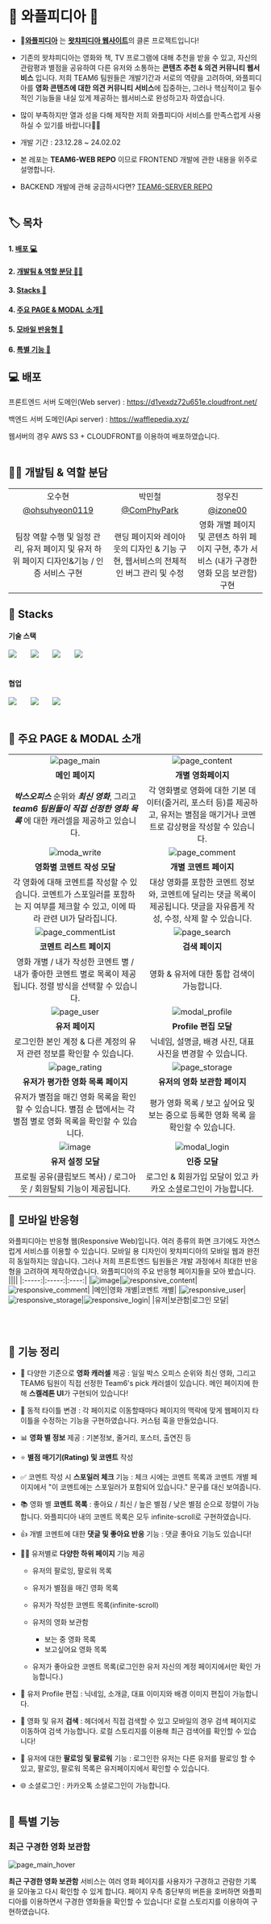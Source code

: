 # 🎥 와플피디아 🎥

- 🧇[**와플피디아**](https://d1vexdz72u651e.cloudfront.net/) 는 [**왓챠피디아 웹사이트**](https://pedia.watcha.com/ko-KR/)의 클론 프로젝트입니다!
- 기존의 왓챠피디아는 영화와 책, TV 프로그램에 대해 추천을 받을 수 있고, 자신의 관람평과 별점을 공유하여 다른 유저와 소통하는 **콘텐츠 추천 & 의견 커뮤니티 웹서비스** 입니다. 저희 TEAM6 팀원들은 개발기간과 서로의 역량을 고려하여, 와플피디아를 **영화 콘텐츠에 대한 의견 커뮤니티 서비스**에 집중하는, 그러나 핵심적이고 필수적인 기능들을 내실 있게 제공하는 웹서비스로 완성하고자 하였습니다.
- 많이 부족하지만 열과 성을 다해 제작한 저희 와플피디아 서비스를 만족스럽게 사용하실 수 있기를 바랍니다🙏🙏

- 개발 기간 : 23.12.28 ~ 24.02.02

- 본 레포는 **TEAM6-WEB REPO** 이므로 FRONTEND 개발에 관한 내용을 위주로 설명합니다.

- BACKEND 개발에 관해 궁금하시다면? [TEAM6-SERVER REPO](https://github.com/wafflestudio21-5/team6-server)
  <br/><br/>

## 🏷️ 목차

#### 1. [배포 💻](#💻-배포)

#### 2. [개발팀 & 역할 분담 🙋‍♂️](#🙋‍♂️-개발팀--역할-분담)

#### 3. [Stacks 🔧](#🔧-stacks)

#### 4. [주요 PAGE & MODAL 소개📃](#📃-주요-page--modal-소개)

#### 5. [모바일 반응형 📱](#📱-모바일-반응형)

#### 6. [특별 기능 🎨](#🎨-특별-기능)

## 💻 배포

프론트엔드 서버 도메인(Web server) : <https://d1vexdz72u651e.cloudfront.net/>

백엔드 서버 도메인(Api server) : <https://wafflepedia.xyz/>

웹서버의 경우 AWS S3 + CLOUDFRONT를 이용하여 배포하였습니다.
<br/><br/>

## 🙋‍♂️ 개발팀 & 역할 분담

|                                                                                             |                                                                                    |                                                                                              |
| :-----------------------------------------------------------------------------------------: | :--------------------------------------------------------------------------------: | :------------------------------------------------------------------------------------------: |
|                                           오수현                                            |                                       박민철                                       |                                            정우진                                            |
|                     [@ohsuhyeon0119](https://github.com/ohsuhyeon0119)                      |                    [@ComPhyPark](https://github.com/ComPhyPark)                    |                            [@izone00](https://github.com/izone00)                            |
| 팀장 역할 수행 및 일정 관리, 유저 페이지 및 유저 하위 페이지 디자인&기능 / 인증 서비스 구현 | 랜딩 페이지와 레이아웃의 디자인 & 기능 구현, 웹서비스의 전체적인 버그 관리 및 수정 | 영화 개별 페이지 및 콘텐츠 하위 페이지 구현, 추가 서비스 (내가 구경한 영화 모음 보관함) 구현 |

</div>

## 🔧 Stacks

#### 기술 스택

<img src="https://img.shields.io/badge/React-61DAFB?style=for-the-badge&logo=react&logoColor=white"> &nbsp; &nbsp; &nbsp; <img src="https://img.shields.io/badge/typescript-3178C6?style=for-the-badge&logo=typescript&logoColor=white"> &nbsp; &nbsp; &nbsp;
<img src="https://img.shields.io/badge/cssmodules-000000?style=for-the-badge&logo=cssmodules&logoColor=white"> &nbsp; &nbsp; &nbsp;
<img src="https://img.shields.io/badge/SCSS-CC6699?style=for-the-badge&logo=sass&logoColor=white">
<br/><br/>

#### 협업

<img src="https://img.shields.io/badge/Slack-4A154B?style=for-the-badge&logo=Slack&logoColor=white"> &nbsp; &nbsp; &nbsp;
<img src="https://img.shields.io/badge/Notion-000000?style=for-the-badge&logo=Notion&logoColor=white"> &nbsp; &nbsp; &nbsp;
<img src="https://img.shields.io/badge/Figma-F24E1E?style=for-the-badge&logo=Figma&logoColor=white">
<br/><br/>

## 📃 주요 PAGE & MODAL 소개

|                                                                                                                                    |                                                                                                                                 |
| :--------------------------------------------------------------------------------------------------------------------------------: | :-----------------------------------------------------------------------------------------------------------------------------: |
|         ![page_main](https://github.com/wafflestudio21-5/team6-web/assets/141830897/c3f9a538-698b-4877-ba8b-926cc6e85f17)          |      ![page_content](https://github.com/wafflestudio21-5/team6-web/assets/141830897/c1adf20f-4971-4f7a-b8ab-0666ad1b495c)       |
|                                                          **메인 페이지**                                                           |                                                       **개별 영화페이지**                                                       |
|   **_박스오피스_** 순위와 **_최신 영화_**, 그리고 **_team6 팀원들이 직접 선정한 영화 목록_** 에 대한 캐러셀을 제공하고 있습니다.   | 각 영화별로 영화에 대한 기본 데이터(줄거리, 포스터 등)를 제공하고, 유저는 별점을 매기거나 코멘트로 감상평을 작성할 수 있습니다. |
|         ![moda_write](https://github.com/wafflestudio21-5/team6-web/assets/141830897/ad1840e1-b75f-4e9f-955e-753bc1d0c338)         |      ![page_comment](https://github.com/wafflestudio21-5/team6-web/assets/141830897/80d9fe4a-be09-468a-887e-16b00c94b14d)       |
|                                                    **영화별 코멘트 작성 모달**                                                     |                                                     **개별 코멘트 페이지**                                                      |
| 각 영화에 대해 코멘트를 작성할 수 있습니다. 코멘트가 스포일러를 포함하는 지 여부를 체크할 수 있고, 이에 따라 관련 UI가 달라집니다. |   대상 영화를 포함한 코멘트 정보와, 코멘트에 달리는 댓글 목록이 제공됩니다. 댓글을 자유롭게 작성, 수정, 삭제 할 수 있습니다.    |
|      ![page_commentList](https://github.com/wafflestudio21-5/team6-web/assets/141830897/9afea23d-b32e-4608-8273-0b8d37456ab2)      |       ![page_search](https://github.com/wafflestudio21-5/team6-web/assets/141830897/1f1501ac-fa59-4b96-b3a5-bb6e61eef352)       |
|                                                      **코멘트 리스트 페이지**                                                      |                                                         **검색 페이지**                                                         |
|           영화 개별 / 내가 작성한 코멘트 별 / 내가 좋아한 코멘트 별로 목록이 제공됩니다. 정렬 방식을 선택할 수 있습니다.           |                                           영화 & 유저에 대한 통합 검색이 가능합니다.                                            |
|         ![page_user](https://github.com/wafflestudio21-5/team6-web/assets/141830897/69770940-19f7-49d5-87fb-5ed5e5104181)          |      ![modal_profile](https://github.com/wafflestudio21-5/team6-web/assets/141830897/482d3932-0934-4597-8d4a-68a1ba7b724e)      |
|                                                          **유저 페이지**                                                           |                                                      **Profile 편집 모달**                                                      |
|                               로그인한 본인 계정 & 다른 계정의 유저 관련 정보를 확인할 수 있습니다.                                |                                   닉네임, 설명글, 배경 사진, 대표 사진을 변경할 수 있습니다.                                    |
|        ![page_rating](https://github.com/wafflestudio21-5/team6-web/assets/141830897/ce83a2be-1251-4131-9dbc-95daa3d51785)         |      ![page_storage](https://github.com/wafflestudio21-5/team6-web/assets/141830897/2614d989-82b6-4d3a-9830-6db9439be3d3)       |
|                                                 **유저가 평가한 영화 목록 페이지**                                                 |                                                  **유저의 영화 보관함 페이지**                                                  |
|          유저가 별점을 매긴 영화 목록을 확인할 수 있습니다. 별점 순 탭에서는 각 별점 별로 영화 목록을 확인할 수 있습니다.          |                       평가 영화 목록 / 보고 싶어요 및 보는 중으로 등록한 영화 목록 을 확인할 수 있습니다.                       |
|           ![image](https://github.com/wafflestudio21-5/team6-web/assets/141830897/399655bf-7bba-4f80-8a18-bf85e41ea30a)            |       ![modal_login](https://github.com/wafflestudio21-5/team6-web/assets/141830897/8be99c0d-7665-4e1d-b85a-8cf0296ec28b)       |
|                                                         **유저 설정 모달**                                                         |                                                          **인증 모달**                                                          |
|                                프로필 공유(클립보드 복사) / 로그아웃 / 회원탈퇴 기능이 제공됩니다.                                 |                                  로그인 & 회원가입 모달이 있고 카카오 소셜로그인이 가능합니다.                                  |

## 📱 모바일 반응형

와플피디아는 반응형 웹(Responsive Web)입니다. 여러 종류의 화면 크기에도 자연스럽게 서비스를 이용할 수 있습니다. 모바일 용 디자인이 왓챠피디아의 모바일 웹과 완전히 동일하지는 않습니다. 그러나 저희 프론트엔드 팀원들은 개발 과정에서 최대한 반응형을 고려하여 제작하였습니다. 와플피디아의 주요 반응형 페이지들을 모아 봤습니다.
||||
|:-----:|:-----:|:----:|
|![image](https://github.com/wafflestudio21-5/team6-web/assets/141830897/1df1212c-c8be-4262-8fde-55f05faf2bd8)|![responsive_content](https://github.com/wafflestudio21-5/team6-web/assets/141830897/87114f59-204c-4184-b534-19933e6f07e5)|![responsive_comment](https://github.com/wafflestudio21-5/team6-web/assets/141830897/25c4eb1e-1be7-4231-916a-04485d211666)|
|메인|영화 개별|코멘트 개별|
|![responsive_user](https://github.com/wafflestudio21-5/team6-web/assets/141830897/11cc25e3-a1bd-438c-9e29-71ccfc06beb2)|![responsive_storage](https://github.com/wafflestudio21-5/team6-web/assets/141830897/9487b0a8-3b4f-4502-a324-9c65017d4de2)|![responsive_login](https://github.com/wafflestudio21-5/team6-web/assets/141830897/52193973-0683-4a20-8565-0429595f22d9)|
|유저|보관함|로그인 모달|

<br></br>

## 🚀 기능 정리

- 🎥 다양한 기준으로 **영화 캐러셀** 제공 : 일일 박스 오피스 순위와 최신 영화, 그리고 TEAM6 팀원이 직접 선정한 Team6's pick 캐러셀이 있습니다. 메인 페이지에 한해 **스켈레톤 UI**가 구현되어 있습니다!

- 👑 동적 타이틀 변경 : 각 페이지로 이동할때마다 페이지의 맥락에 맞게 웹페이지 타이틀을 수정하는 기능을 구현하였습니다. 커스텀 훅을 만들었습니다.

- 📊 **영화 별 정보** 제공 : 기본정보, 줄거리, 포스터, 출연진 등
- ⭐ **별점 매기기(Rating) 및 코멘트** 작성
- ✅ 코멘트 작성 시 **스포일러 체크** 기능 : 체크 시에는 코멘트 목록과 코멘트 개별 페이지에서 "이 코멘트에는 스포일러가 포함되어 있습니다." 문구를 대신 보여줍니다.
- 📚 영화 별 **코멘트 목록** : 좋아요 / 최신 / 높은 별점 / 낮은 별점 순으로 정렬이 가능합니다. 와플피디아 내의 코멘트 목록은 모두 infinite-scroll로 구현하였습니다.
- 👍 개별 코멘트에 대한 **댓글 및 좋아요 반응** 기능 : 댓글 좋아요 기능도 있습니다!
- 🙋‍♂️ 유저별로 **다양한 하위 페이지** 기능 제공

  - 유저의 팔로잉, 팔로워 목록
  - 유저가 별점을 매긴 영화 목록
  - 유저가 작성한 코멘트 목록(infinite-scroll)
  - 유저의 영화 보관함

    - 보는 중 영화 목록
    - 보고싶어요 영화 목록

  - 유저가 좋아요한 코멘트 목록(로그인한 유저 자신의 계정 페이지에서만 확인 가능합니다.)

- 🧑 유저 Profile 편집 : 닉네임, 소개글, 대표 이미지와 배경 이미지 편집이 가능합니다.

- 🔎 영화 및 유저 **검색** : 헤더에서 직접 검색할 수 있고 모바일의 경우 검색 페이지로 이동하여 검색 가능합니다. 로컬 스토리지를 이용해 최근 검색어를 확인할 수 있습니다!

- 🤝 유저에 대한 **팔로잉 및 팔로워** 기능 : 로그인한 유저는 다른 유저를 팔로잉 할 수 있고, 팔로잉, 팔로워 목록은 유저페이지에서 확인할 수 있습니다.

- 🌐 소셜로그인 : 카카오톡 소셜로그인이 가능합니다.
  <br></br>

## 🎨 특별 기능

### 최근 구경한 영화 보관함

![page_main_hover](https://github.com/wafflestudio21-5/team6-web/assets/141830897/ce809183-50d5-433d-aa76-845818026ec9)

**최근 구경한 영화 보관함** 서비스는 여러 영화 페이지를 사용자가 구경하고 관람한 기록을 모아놓고 다시 확인할 수 있게 합니다. 페이지 우측 중단부의 버튼을 호버하면 와플피디아를 이용하면서 구경한 영화들을 확인할 수 있습니다!
로컬 스토리지를 이용하여 구현하였습니다.
